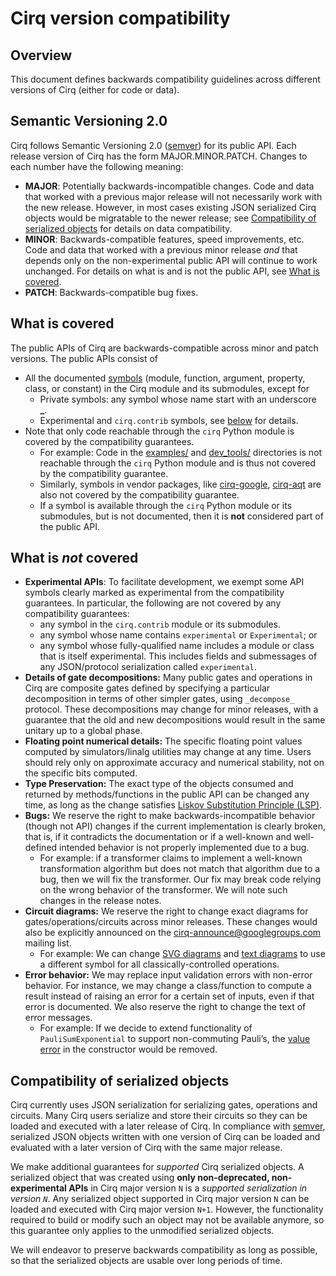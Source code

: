 # Cirq version compatibility

## Overview
This document defines backwards compatibility guidelines across different versions of Cirq (either for code or data).

## Semantic Versioning 2.0
Cirq follows Semantic Versioning 2.0 ([semver](http://semver.org/)) for its public API. Each release version of Cirq has the form MAJOR.MINOR.PATCH. Changes to each number have the following meaning:

*   **MAJOR**: Potentially backwards-incompatible changes. Code and data that worked with a previous major release will not necessarily work with the new release. However, in most cases existing JSON serialized Cirq objects would be migratable to the newer release; see [Compatibility of serialized objects](#compatibility-of-serialized-objects) for details on data compatibility.
*   **MINOR**: Backwards-compatible features, speed improvements, etc. Code and data that worked with a previous minor release _and_ that depends only on the non-experimental public API will continue to work unchanged. For details on what is and is not the public API, see [What is covered](#what-is-covered).
*   **PATCH**: Backwards-compatible bug fixes.

## What is covered
The public APIs of Cirq are backwards-compatible across minor and patch versions. The public APIs consist of

* All the documented [symbols](https://quantumai.google/reference/python/cirq/all_symbols) (module, function, argument, property, class, or constant) in the Cirq module and its submodules, except for
    *   Private symbols: any symbol whose name start with an underscore **\_**.
    *   Experimental and `cirq.contrib` symbols, see [below](#what-is-not-covered) for details.
* Note that only code reachable through the `cirq` Python module is covered by the compatibility guarantees. 
    *   For example: Code in the [examples/](https://github.com/quantumlib/Cirq/tree/main/examples) and [dev\_tools/](https://github.com/quantumlib/Cirq/tree/main/dev_tools) directories is not reachable through the `cirq` Python module and is thus not covered by the compatibility guarantee. 
    *   Similarly, symbols in vendor packages, like [cirq-google](https://quantumai.google/reference/python/cirq_google/all_symbols), [cirq-aqt](https://quantumai.google/reference/python/cirq_aqt/all_symbols) are also not covered by the compatibility guarantee.
    *   If a symbol is available through the `cirq` Python module or its submodules, but is not documented, then it is **not** considered part of the public API.

## What is _not_ covered
* **Experimental APIs**: To facilitate development, we exempt some API symbols clearly marked as experimental from the compatibility guarantees. In particular, the following are not covered by any compatibility guarantees:
    *   any symbol in the `cirq.contrib` module or its submodules.
    *   any symbol whose name contains `experimental` or `Experimental`; or
    *   any symbol whose fully-qualified name includes a module or class that is itself experimental. This includes fields and submessages of any JSON/protocol serialization called `experimental`.
* **Details of gate decompositions:** Many public gates and operations in Cirq are composite gates defined by specifying a particular decomposition in terms of other simpler gates, using `_decompose_` protocol. These decompositions may change for minor releases, with a guarantee that the old and new decompositions would result in the same unitary up to a global phase.
* **Floating point numerical details:** The specific floating point values computed by simulators/linalg utilities may change at any time. Users should rely only on approximate accuracy and numerical stability, not on the specific bits computed.
* **Type Preservation:** The exact type of the objects consumed and returned by methods/functions in the public API can be changed any time, as long as the change satisfies [Liskov Substitution Principle (LSP)](https://en.wikipedia.org/wiki/Liskov_substitution_principle).
* **Bugs:** We reserve the right to make backwards-incompatible behavior (though not API) changes if the current implementation is clearly broken, that is, if it contradicts the documentation or if a well-known and well-defined intended behavior is not properly implemented due to a bug.
    *   For example: if a transformer claims to implement a well-known transformation algorithm but does not match that algorithm due to a bug, then we will fix the transformer. Our fix may break code relying on the wrong behavior of the transformer. We will note such changes in the release notes.
* **Circuit diagrams:** We reserve the right to change exact diagrams for gates/operations/circuits across minor releases. These changes would also be explicitly announced on the cirq-announce@googlegroups.com mailing list.
    *   For example: We can change [SVG diagrams](https://github.com/quantumlib/Cirq/issues/5689) and [text diagrams](https://github.com/quantumlib/Cirq/issues/5688) to use a different symbol for all classically-controlled operations.
* **Error behavior:** We may replace input validation errors with non-error behavior. For instance, we may change a class/function to compute a result instead of raising an error for a certain set of inputs, even if that error is documented. We also reserve the right to change the text of error messages.
    *   For example: If we decide to extend functionality of `PauliSumExponential` to support non-commuting Pauli’s, the [value error](https://github.com/quantumlib/Cirq/blob/e00767a2ef1233e82e9089cf3801a77e4cc3aea3/cirq-core/cirq/ops/pauli_sum_exponential.py#L53) in the constructor would be removed.

## Compatibility of serialized objects
Cirq currently uses JSON serialization for serializing gates, operations and circuits. Many Cirq users serialize and store their circuits so they can be loaded and executed with a later release of Cirq. In compliance with [semver](https://semver.org/), serialized JSON objects written with one version of Cirq can be loaded and evaluated with a later version of Cirq with the same major release.

We make additional guarantees for _supported_ Cirq serialized objects. A serialized object that was created using **only non-deprecated, non-experimental APIs** in Cirq major version `N` is a _supported serialization in version `N`_. Any serialized object supported in Cirq major version `N` can be loaded and executed with Cirq major version `N+1`. However, the functionality required to build or modify such an object may not be available anymore, so this guarantee only applies to the unmodified serialized objects.

We will endeavor to preserve backwards compatibility as long as possible, so that the serialized objects are usable over long periods of time.
